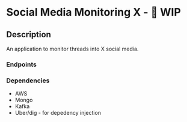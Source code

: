 # Social Media Monitoring X - :wrench: WIP

## Description

An application to monitor threads into X social media.

### Endpoints

### Dependencies

- AWS
- Mongo
- Kafka
- Uber/dig - for depedency injection
